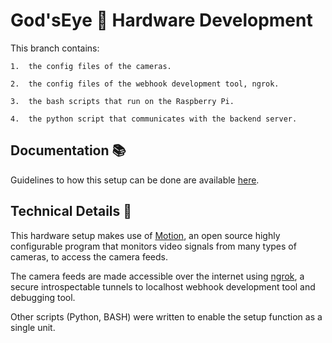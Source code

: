 # God'sEye :eyes: Hardware Development
This branch contains:
    
    1.  the config files of the cameras.

    2.  the config files of the webhook development tool, ngrok.

    3.  the bash scripts that run on the Raspberry Pi.

    4.  the python script that communicates with the backend server.


## Documentation :books:

Guidelines to how this setup can be done are available <a href="https://gitlab.com/dev.io/dev.backend.io/-/blob/hardwareDev/docs.pdf">here</a>.

## Technical Details :seedling:

This hardware setup makes use of <a href="https://motion-project.github.io/">Motion</a>, an open source highly configurable program that monitors video signals from many types of cameras, to access the camera feeds.

The camera feeds are made accessible over the internet using <a href="https://ngrok.com/">ngrok</a>, a secure introspectable tunnels to localhost webhook development tool and debugging tool.

Other scripts (Python, BASH) were written to enable the setup function as a single unit.